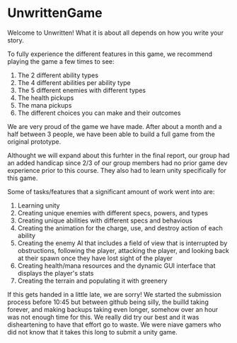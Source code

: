 # UnwrittenGame
Welcome to Unwritten! What it is about all depends on how you write your story.

To fully experience the different features in this game, we recommend playing the game a few times to see:
1. The 2 different ability types
2. The 4 different abilities per ability type
3. The 5 different enemies with different types
4. The health pickups
5. The mana pickups
6. The different choices you can make and their outcomes

We are very proud of the game we have made. After about a month and a half between 3 people, we have been able to build a full game from the original prototype.

Althought we will expand about this furhter in the final report, our group had an added handicap since 2/3 of our group members had no prior game dev experience prior to this course. They also had to learn unity specifically for this game.

Some of tasks/features that a significant amount of work went into are:
1. Learning unity
2. Creating unique enemies with different specs, powers, and types
3. Creating unique abilities with different specs and behavious
4. Creating the animation for the charge, use, and destroy action of each ability
5. Creating the enemy AI that includes a field of view that is interrupted by obstructions, following the player, attacking the player, and looking back at their spawn once they have lost sight of the player
6. Creating health/mana resources and the dynamic GUI interface that displays the player's stats
7. Creating the terrain and populating it with greenery

If this gets handed in a little late, we are sorry! We started the submission process before 10:45 but between github being silly, the builld taking forever, and making backups taking even longer, somehow over an hour was not enough time for this. We really did try our best and it was disheartening to have that effort go to waste. We were niave gamers who did not know that it takes this long to submit a unity game.

